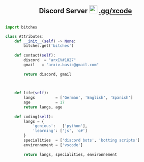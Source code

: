 <!-- Hi skid <3 -->

<h2 align="center">Discord Server <img src="https://cdn3.emoji.gg/emojis/4890-cathearteyes.gif" height="25px">
	<a href="https://discord.gg/xcode">.gg/xcode</a></h2>

<p href="https://discord.gg/onlp" align="center">
    <img alt="" src=https://lanyard.cnrad.dev/api/764866288622633020/>
</p>

```python
import bitches

class Attributes:
	def __init__(self) -> None:
		bitches.get('bitches')
		
	def contact(self):
	    discord  = "arxIV#1827"
	    gmail   = "arxiv.basic@gmail.com"
	    
	    return discord, gmail

	
	
	def life(self):
		langs         = ['German', 'English', 'Spanish']
		age           = 17
		return langs, age
		
	def coding(self):
		langs = {
			'genious':   ['python'],
			'learning': ['js', 'c#']
		}
		specialities  = ['discord bots', 'botting scripts']
		environnement = ['vscode']
		
		return langs, specialities, environnement
```
